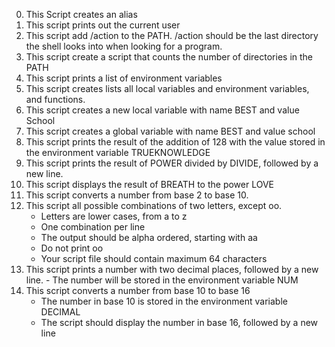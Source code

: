 0) This Script creates an alias
1) This script prints out the current user
2) This script add /action to the PATH. /action should be the last directory the shell looks into when looking for a program.
3) This script create a script that counts the number of directories in the PATH
4) This script prints a list of environment variables
5) This script creates lists all local variables and environment variables, and functions.
6) This script creates a new local variable with name BEST and value School
7) This script creates a global variable with name BEST and value school
8) This script prints the result of the addition of 128 with the value stored in the environment variable TRUEKNOWLEDGE
9) This script prints the result of POWER divided by DIVIDE, followed by a new line.
10) This script displays the result of BREATH to the power LOVE
11) This script converts a number from base 2 to base 10.
12) This script all possible combinations of two letters, except oo.
    - Letters are lower cases, from a to z
    - One combination per line
    - The output should be alpha ordered, starting with aa
    - Do not print oo
    - Your script file should contain maximum 64 characters
13) This script prints a number with two decimal places, followed by a new line.    - The number will be stored in the environment variable NUM
14) This script converts a number from base 10 to base 16
    - The number in base 10 is stored in the environment variable DECIMAL
    - The script should display the number in base 16, followed by a new line
